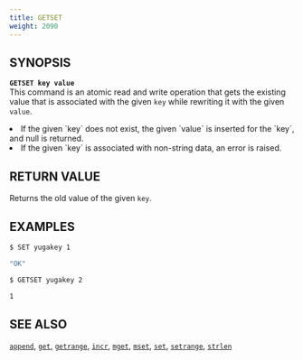 ```yaml
---
title: GETSET
weight: 2090
---
```


## SYNOPSIS
<b>`GETSET key value`</b><br>
This command is an atomic read and write operation that gets the existing value that is associated with the given `key` while rewriting it with the given `value`.

<li>If the given `key` does not exist, the given `value` is inserted for the `key`, and null is returned.</li>
<li>If the given `key` is associated with non-string data, an error is raised.</li>

## RETURN VALUE
Returns the old value of the given `key`.

## EXAMPLES
```{.sh .copy .separator-dollar}
$ SET yugakey 1
```
```sh
"OK"
```
```{.sh .copy .separator-dollar}
$ GETSET yugakey 2
```
```sh
1
```

## SEE ALSO
[`append`](../append/), [`get`](../get/), [`getrange`](../getrange/), [`incr`](../incr/), [`mget`](../mget/), [`mset`](../mset/), [`set`](../set/), [`setrange`](../setrange/), [`strlen`](../strlen/)
